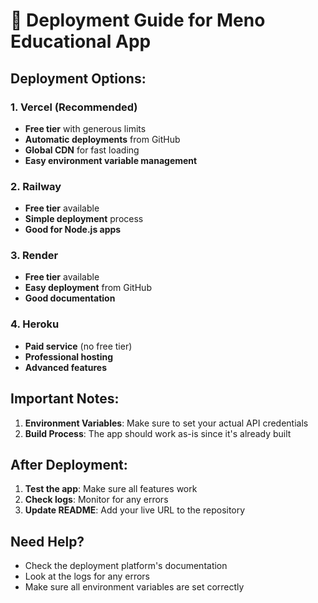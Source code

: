 # 🚀 Deployment Guide for Meno Educational App

## **Deployment Options:**

### **1. Vercel (Recommended)**
- **Free tier** with generous limits
- **Automatic deployments** from GitHub
- **Global CDN** for fast loading
- **Easy environment variable management**

### **2. Railway**
- **Free tier** available
- **Simple deployment** process
- **Good for Node.js apps**

### **3. Render**
- **Free tier** available
- **Easy deployment** from GitHub
- **Good documentation**

### **4. Heroku**
- **Paid service** (no free tier)
- **Professional hosting**
- **Advanced features**

## **Important Notes:**

1. **Environment Variables**: Make sure to set your actual API credentials
2. **Build Process**: The app should work as-is since it's already built

## **After Deployment:**

1. **Test the app**: Make sure all features work
2. **Check logs**: Monitor for any errors
3. **Update README**: Add your live URL to the repository

## **Need Help?**
- Check the deployment platform's documentation
- Look at the logs for any errors
- Make sure all environment variables are set correctly
